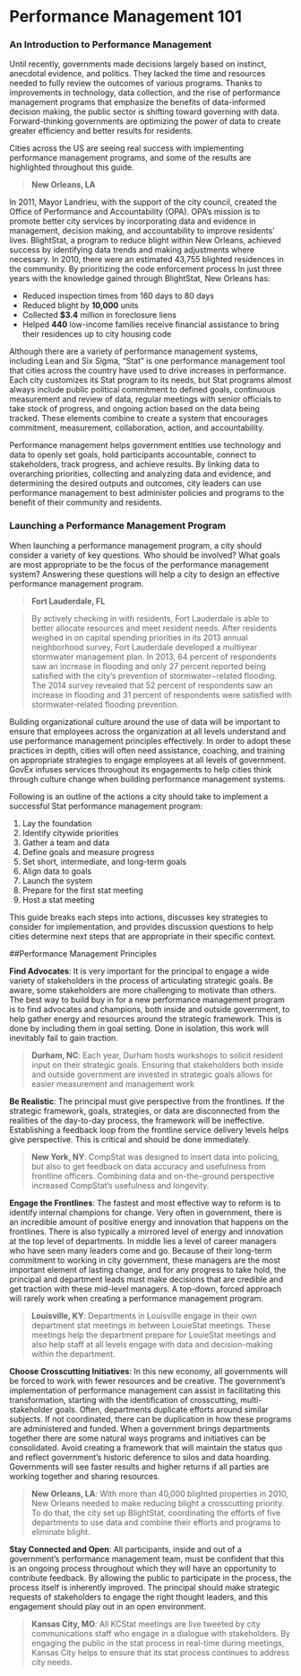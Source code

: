 # Performance Management 101

### An Introduction to Performance Management

Until recently, governments made decisions largely based on instinct, anecdotal evidence, and politics. They lacked the time and resources needed to fully review the outcomes of various programs. Thanks to improvements in technology, data collection, and the rise of performance management programs that emphasize the benefits of data-informed decision making, the public sector is shifting toward governing with data. Forward-thinking governments are optimizing the power of data to create greater efficiency and better results for residents.

Cities across the US are seeing real success with implementing performance management programs, and some of the results are highlighted throughout this guide.

> **New Orleans, LA**

In 2011, Mayor Landrieu, with the support of the city council, created the Office of Performance and Accountability (OPA). OPA’s mission is to promote better city services by incorporating data and evidence in management, decision making, and accountability to improve residents’ lives. BlightStat, a program to reduce blight within New Orleans, achieved success by identifying data trends and making adjustments where necessary. In 2010, there were an estimated 43,755 blighted residences in the community. By prioritizing the code enforcement process In just three years with the knowledge gained through BlightStat, New Orleans has:

* Reduced inspection times from 160 days to 80 days
* Reduced blight by **10,000** units
* Collected **$3.4** million in foreclosure liens
* Helped **440** low-income families receive financial assistance to bring their residences up to city housing code

Although there are a variety of performance management systems, including Lean and Six Sigma, “Stat” is one performance management tool that cities across the country have used to drive increases in performance. Each city customizes its Stat program to its needs, but Stat programs almost always include public political commitment to defined goals, continuous measurement and review of data, regular meetings with senior officials to take stock of progress, and ongoing action based on the data being tracked. These elements combine to create a system that encourages commitment, measurement, collaboration, action, and accountability.

Performance management helps government entities use technology and data to openly set goals, hold participants accountable, connect to stakeholders, track progress, and achieve results. By linking data to overarching priorities, collecting and analyzing data and evidence, and determining the desired outputs and outcomes, city leaders can use performance management to best administer policies and programs to the benefit of their community and residents.

### Launching a Performance Management Program

When launching a performance management program, a city should consider a variety of key questions. Who should be involved? What goals are most appropriate to be the focus of the performance management system? Answering these questions will help a city to design an effective performance management program.

> **Fort Lauderdale, FL**

> By actively checking in with residents, Fort Lauderdale is able to better allocate resources and meet resident needs. After residents weighed in on capital spending priorities in its 2013 annual neighborhood survey, Fort Lauderdale developed a multiyear stormwater management plan. In 2013, 64 percent of respondents saw an increase in flooding and only 27 percent reported being satisfied with the city’s prevention of stormwater−related flooding. The 2014 survey revealed that 52 percent of respondents saw an increase in flooding and 31 percent of respondents were satisfied with stormwater-related flooding prevention.

Building organizational culture around the use of data will be important to ensure that employees across the organization at all levels understand and use performance management principles effectively. In order to adopt these practices in depth, cities will often need assistance, coaching, and training on appropriate strategies to engage employees at all levels of government. GovEx infuses services throughout its engagements to help cities think through culture change when building performance management systems.

Following is an outline of the actions a city should take to implement a successful Stat performance management program:

1. Lay the foundation
2. Identify citywide priorities
3. Gather a team and data
4. Define goals and measure progress
5. Set short, intermediate, and long-term goals
6. Align data to goals
7. Launch the system
8. Prepare for the first stat meeting
9. Host a stat meeting

This guide breaks each steps into actions, discusses key strategies to consider for implementation, and provides discussion questions to help cities determine next steps that are appropriate in their specific context.

\##Performance Management Principles

**Find Advocates**: It is very important for the principal to engage a wide variety of stakeholders in the process of articulating strategic goals. Be aware, some stakeholders are more challenging to motivate than others. The best way to build buy in for a new performance management program is to find advocates and champions, both inside and outside government, to help gather energy and resources around the strategic framework. This is done by including them in goal setting. Done in isolation, this work will inevitably fail to gain traction.

> **Durham, NC**: Each year, Durham hosts workshops to solicit resident input on their strategic goals. Ensuring that stakeholders both inside and outside government are invested in strategic goals allows for easier measurement and management work

**Be Realistic**: The principal must give perspective from the frontlines. If the strategic framework, goals, strategies, or data are disconnected from the realities of the day-to-day process, the framework will be ineffective. Establishing a feedback loop from the frontline service delivery levels helps give perspective. This is critical and should be done immediately.

> **New York, NY**: CompStat was designed to insert data into policing, but also to get feedback on data accuracy and usefulness from frontline officers. Combining data and on-the-ground perspective increased CompStat’s usefulness and longevity.

**Engage the Frontlines**: The fastest and most effective way to reform is to identify internal champions for change. Very often in government, there is an incredible amount of positive energy and innovation that happens on the frontlines. There is also typically a mirrored level of energy and innovation at the top level of departments. In middle lies a level of career managers who have seen many leaders come and go. Because of their long-term commitment to working in city government, these managers are the most important element of lasting change, and for any progress to take hold, the principal and department leads must make decisions that are credible and get traction with these mid-level managers. A top-down, forced approach will rarely work when creating a performance management program.

> **Louisville, KY**: Departments in Louisville engage in their own department stat meetings in between LouieStat meetings. These meetings help the department prepare for LouieStat meetings and also help staff at all levels engage with data and decision-making within the department.

**Choose Crosscutting Initiatives**: In this new economy, all governments will be forced to work with fewer resources and be creative. The government’s implementation of performance management can assist in facilitating this transformation, starting with the identification of crosscutting, multi-stakeholder goals. Often, departments duplicate efforts around similar subjects. If not coordinated, there can be duplication in how these programs are administered and funded. When a government brings departments together there are some natural ways programs and initiatives can be consolidated. Avoid creating a framework that will maintain the status quo and reflect government’s historic deference to silos and data hoarding. Governments will see faster results and higher returns if all parties are working together and sharing resources.

> **New Orleans, LA**: With more than 40,000 blighted properties in 2010, New Orleans needed to make reducing blight a crosscutting priority. To do that, the city set up BlightStat, coordinating the efforts of five departments to use data and combine their efforts and programs to eliminate blight.

**Stay Connected and Open**: All participants, inside and out of a government’s performance management team, must be confident that this is an ongoing process throughout which they will have an opportunity to contribute feedback. By allowing the public to participate in the process, the process itself is inherently improved. The principal should make strategic requests of stakeholders to engage the right thought leaders, and this engagement should play out in an open environment.

> **Kansas City, MO**: All KCStat meetings are live tweeted by city communications staff who engage in a dialogue with stakeholders. By engaging the public in the stat process in real-time during meetings, Kansas City helps to ensure that its stat process continues to address city needs.
